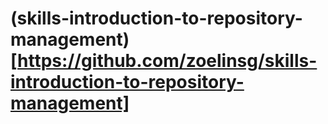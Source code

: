 # (skills-introduction-to-repository-management)[https://github.com/zoelinsg/skills-introduction-to-repository-management]